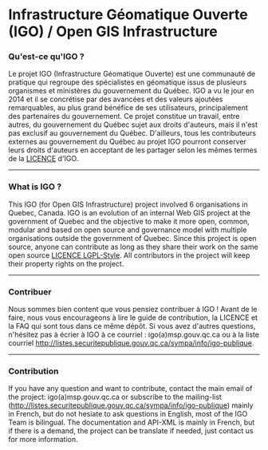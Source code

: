 # Infrastructure Géomatique Ouverte (IGO) / Open GIS Infrastructure

### Qu'est-ce qu'IGO ?
Le projet IGO (Infrastructure Géomatique Ouverte) est une communauté de pratique qui regroupe des spécialistes en géomatique issus de plusieurs organismes et ministères du gouvernement du Québec. IGO a vu le jour en 2014 et il se concrétise par des avancées et des valeurs ajoutées remarquables, au plus grand bénéfice de ses utilisateurs, principalement des partenaires du gouvernement. 
Ce projet constitue un travail, entre autres, du gouvernement du Québec sujet aux droits d'auteurs, mais il n'est pas exclusif au gouvernement du Québec. 
D'ailleurs, tous les contributeurs externes au gouvernement du Québec au projet IGO pourront conserver leurs droits d'auteurs en acceptant de les partager selon les mêmes termes de la [LICENCE](LICENCE.txt) d'IGO. 
***
### What is IGO ?
This IGO (for Open GIS Infrastructure) project involved 6 organisations in Quebec, Canada.
IGO is an evolution of an internal Web GIS project at the government of Quebec and the objective to make it more open, common, modular and based on open source and governance model with multiple organisations outside the government of Quebec.
Since this project is open source, anyone can contribute as long as they share their work on the same open source [LICENCE LGPL-Style](LICENSE_ENGLISH.txt). 
All contributors in the project will keep their property rights on the project.

***
### Contribuer
Nous sommes bien content que vous pensiez contribuer à IGO ! Avant de le faire, nous vous encourageons à lire le guide de contribution, la LICENCE et la FAQ qui sont tous dans ce même dépôt. Si vous avez d'autres questions, n'hésitez pas à écrier à IGO à ce courriel : igo(a)msp.gouv.qc.ca ou à la liste courriel http://listes.securitepublique.gouv.qc.ca/sympa/info/igo-publique.

***
### Contribution
If you have any question and want to contribute, contact the main email of the project: igo(a)msp.gouv.qc.ca or subscribe to the mailing-list (http://listes.securitepublique.gouv.qc.ca/sympa/info/igo-publique) mainly in French, but do not hesiate to ask questions in English, most of the IGO Team is bilingual. The documentation and API-XML is mainly in French, but if there is a demand, the project can be translate if needed, just contact us for more information.
